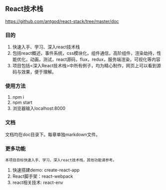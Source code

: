 ## React技术栈
https://github.com/antgod/react-stack/tree/master/doc

### 目的

1. 快速入手、学习、深入react技术栈
2. 包括react概述，事件系统，css模块化，组件通信，高阶组件，渲染劫持，性能优化，动画，测试，react源码，flux，redux，服务端渲染，可视化等内容
3. 项目包括<深入React技术栈>中所有例子，均为精心制作，网页上可以看到源码与效果，便于理解。

### 使用方法

1. npm i
2. npm start
3. 浏览器输入localhost:8000

### 文档

文档均在doc目录下。每章单独markdown文件。

### 更多功能
    本项目目标快速入手、学习、深入react技术栈，其他功能请参考。

1. 快速搭建demo: create-react-app
2. React脚手架：react-webpack
3. react相关技术: react-env


